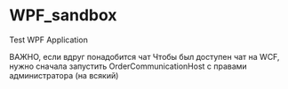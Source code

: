 # WPF_sandbox
Test WPF Application


ВАЖНО, если вдруг понадобится чат
Чтобы был доступен чат на WCF, нужно сначала запустить OrderCommunicationHost с правами администратора (на всякий)
